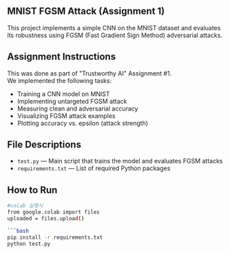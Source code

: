 ## MNIST FGSM Attack (Assignment 1)

This project implements a simple CNN on the MNIST dataset and evaluates its robustness using FGSM (Fast Gradient Sign Method) adversarial attacks.

## Assignment Instructions

This was done as part of "Trustworthy AI" Assignment #1.  
We implemented the following tasks:

- Training a CNN model on MNIST
- Implementing untargeted FGSM attack
- Measuring clean and adversarial accuracy
- Visualizing FGSM attack examples
- Plotting accuracy vs. epsilon (attack strength)

## File Descriptions

- `test.py` — Main script that trains the model and evaluates FGSM attacks
- `requirements.txt` — List of required Python packages

## How to Run
```bash
#colab 실행시
from google.colab import files
uploaded = files.upload()

```bash
pip install -r requirements.txt
python test.py
